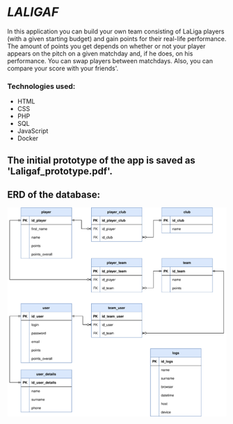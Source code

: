 # *LALIGAF*

In this application you can build your own team consisting of LaLiga players (with a given starting budget) and gain points for their real-life performance. The amount of points you get depends on whether or not your player appears on the pitch on a given matchday and, if he does, on his performance. You can swap players between matchdays. Also, you can compare your score with your friends'.

### Technologies used:
- HTML
- CSS
- PHP
- SQL
- JavaScript
- Docker

## The initial prototype of the app is saved as 'Laligaf_prototype.pdf'.

## ERD of the database:
![erd](./ERD.svg)